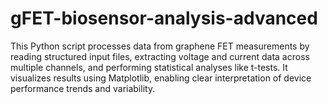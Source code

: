 # gFET-biosensor-analysis-advanced
This Python script processes data from graphene FET measurements by reading structured input files, extracting voltage and current data across multiple channels, and performing statistical analyses like t-tests. It visualizes results using Matplotlib, enabling clear interpretation of device performance trends and variability.
